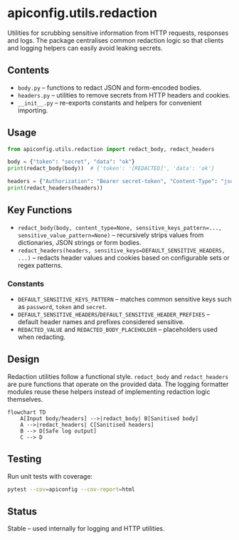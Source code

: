# apiconfig.utils.redaction

Utilities for scrubbing sensitive information from HTTP requests, responses and logs. The package centralises common redaction logic so that clients and logging helpers can easily avoid leaking secrets.

## Contents
- `body.py` – functions to redact JSON and form-encoded bodies.
- `headers.py` – utilities to remove secrets from HTTP headers and cookies.
- `__init__.py` – re-exports constants and helpers for convenient importing.

## Usage
```python
from apiconfig.utils.redaction import redact_body, redact_headers

body = {"token": "secret", "data": "ok"}
print(redact_body(body))  # {'token': '[REDACTED]', 'data': 'ok'}

headers = {"Authorization": "Bearer secret-token", "Content-Type": "json"}
print(redact_headers(headers))
```

## Key Functions
- `redact_body(body, content_type=None, sensitive_keys_pattern=..., sensitive_value_pattern=None)` – recursively strips values from dictionaries, JSON strings or form bodies.
- `redact_headers(headers, sensitive_keys=DEFAULT_SENSITIVE_HEADERS, ...)` – redacts header values and cookies based on configurable sets or regex patterns.

### Constants
- `DEFAULT_SENSITIVE_KEYS_PATTERN` – matches common sensitive keys such as `password`, `token` and `secret`.
- `DEFAULT_SENSITIVE_HEADERS`/`DEFAULT_SENSITIVE_HEADER_PREFIXES` – default header names and prefixes considered sensitive.
- `REDACTED_VALUE` and `REDACTED_BODY_PLACEHOLDER` – placeholders used when redacting.

## Design
Redaction utilities follow a functional style. `redact_body` and `redact_headers` are pure functions that operate on the provided data. The logging formatter modules reuse these helpers instead of implementing redaction logic themselves.

```mermaid
flowchart TD
    A[Input body/headers] -->|redact_body| B[Sanitised body]
    A -->|redact_headers| C[Sanitised headers]
    B --> D[Safe log output]
    C --> D
```

## Testing
Run unit tests with coverage:
```bash
pytest --cov=apiconfig --cov-report=html
```

## Status
Stable – used internally for logging and HTTP utilities.
